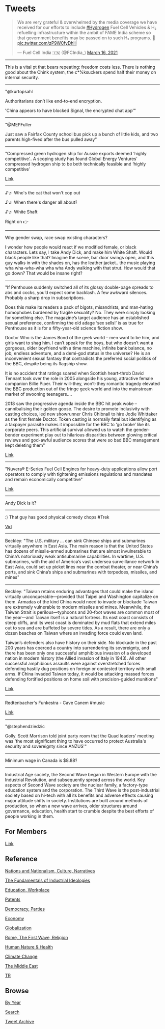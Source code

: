 # Tweets

<blockquote class="twitter-tweet"><p lang="en" dir="ltr">We are very grateful &amp; overwhelmed by the media coverage we have received for our efforts to include <a href="https://twitter.com/hashtag/Hydrogen?src=hash&amp;ref_src=twsrc%5Etfw">#Hydrogen</a> Fuel Cell Vehicles &amp; H₂ refuelling infrastructure within the ambit of FAME India scheme so that government benefits may be passed on to such H₂ programs. 🙏 <a href="https://t.co/zP9W0fyDhH">pic.twitter.com/zP9W0fyDhH</a></p>&mdash; Fuel Cell India 🇮🇳 (@FCIndia_) <a href="https://twitter.com/FCIndia_/status/1371714241506385920?ref_src=twsrc%5Etfw">March 16, 2021</a></blockquote> <script async src="https://platform.twitter.com/widgets.js" charset="utf-8"></script>

---

This is a vital pt that bears repeating: freedom costs less. There is
nothing good about the Chink system, the c*%ksuckers spend half their
money on internal security.

---

"@kurtopsahl

Authoritarians don’t like end-to-end encryption.

'China appears to have blocked Signal, the encrypted chat app'"

---

"@MEPFuller

Just saw a Fairfax County school bus pick up a bunch of little kids,
and two parents high-fived after the bus pulled away"

---

"Compressed green hydrogen ship for Aussie exports deemed ‘highly
competitive’.. A scoping study has found Global Energy Ventures’
compressed hydrogen ship to be both technically feasible and ‘highly
competitive’

[Link](https://www.pv-magazine-australia.com/2021/03/02/compressed-green-hydrogen-ship-for-aussie-exports-deemed-highly-competitive/)

---

♪♬ Who's the cat that won't cop out

♪♬ When there's danger all about?

♪♬ White Shaft

Right on 👉

---

Why gender swap, race swap existing characters?

I wonder how people would react if we modified female, or black
characters. Lets say, I take Andy Dick, and make him White
Shaft. Would black people like that?  Imagine the scene, bar door
swings open, and this guy walks in with the shades on, has the leather
jacket.. the music playing wha wha-wha-wha wha wha Andy walking with
that strut. How would that go down? That would be insane right?

---

"If Penthouse suddenly switched all of its glossy double-page spreads
to abs and cocks, you’d expect some backlash. A few awkward
silences. Probably a sharp drop in subscriptions.

Does this make its readers a pack of bigots, misandrists, and
man-hating homophobes burdened by fragile sexuality? No. They were
simply looking for something else. The magazine’s target audience has
an established sexual preference, confirming the old adage ‘sex
sells!’ is as true for Penthouse as it is for a fifty-year-old science
fiction show.

Doctor Who is the James Bond of the geek world – men want to be him,
and girls want to shag him. I can’t speak for the boys, but who
doesn’t want a gorgeous, older boyfriend with a time machine, infinite
bank balance, no job, endless adventure, and a demi-god status in the
universe? He is an inconvenient sexual fantasy that contradicts the
preferred social politics of the BBC, despite being its flagship show.

It is no accident that ratings soared when Scottish heart-throb David
Tennant took over the role in 2005 alongside his young, attractive
female companion Billie Piper. Their will-they, won’t-they romantic
tragedy elevated the BBC production out of the fringe geek world and
into the mainstream market of swooning teenagers.... 

2018 saw the progressive agenda inside the BBC hit peak woke –
cannibalising their golden goose. The desire to promote inclusivity
with casting choices, led new showrunner Chris Chibnall to hire Jodie
Whittaker as the first female Doctor. Token casting is normally fatal
but identifying as a taxpayer parasite makes it impossible for the BBC
to ‘go broke’ like its corporate peers. This artificial survival
allowed us to watch the gender-bender experiment play out to hilarious
disparities between glowing critical reviews and god-awful audience
scores that were so bad BBC management kept deleting them"

[Link](https://www.penthouse.com.au/articles/opinion/doctor-what-is-that)

---

"Nuvera® E-Series Fuel Cell Engines for heavy-duty applications allow
port operators to comply with tightening emissions regulations and
mandates and remain economically competitive"

[Link](https://www.nuvera.com/ports)

---

Andy Dick is it? 

---

 :) That guy has good physical comedy chops \#Trek

[Vid](https://youtu.be/7FJuFONaQBo?t=23)

---

Beckley: "The U.S. military ... can sink Chinese ships and submarines
virtually anywhere in East Asia. The main reason is that the United
States has dozens of missile-armed submarines that are almost
invulnerable to China’s notoriously weak antisubmarine
capabilities. In wartime, U.S. submarines, with the aid of America’s
vast undersea surveillance network in East Asia, could set up picket
lines near the combat theater, or near China’s ports, and sink China’s
ships and submarines with torpedoes, missiles, and mines"

---

Beckley: "Taiwan retains enduring advantages that could make the island
virtually unconquerable—provided that Taipei and Washington capitalize
on them. Armadas of the kind China would need to invade or blockade
Taiwan are extremely vulnerable to modern missiles and
mines. Meanwhile, the Taiwan Strait is perilous—typhoons and 20-foot
waves are common most of the year—and Taiwan itself is a natural
fortress. Its east coast consists of steep cliffs, and its west coast
is dominated by mud flats that extend miles out to sea and are
buffeted by severe tides. As a result, there are only a dozen beaches
on Taiwan where an invading force could even land.

Taiwan’s defenders also have history on their side. No blockade in the
past 200 years has coerced a country into surrendering its
sovereignty, and there has been only one successful amphibious
invasion of a developed nation in modern history (the Allied invasion
of Italy in 1943). All other successful amphibious assaults were
against overstretched forces defending hastily dug positions on
foreign or contested territory with small arms. If China invaded
Taiwan today, it would be attacking massed forces defending fortified
positions on home soil with precision-guided munitions"

[Link](https://foreignpolicy.com/2020/10/19/china-keeps-inching-closer-to-taiwan/)

---

Redtenbacher's Funkestra - Cave Canem \#music

[Link](https://youtu.be/JR2oGJ2verg)

---

"@stephendziedzic

Golly. Scott Morrison told joint party room that the Quad leaders'
meeting was 'the most significant thing to have occurred to protect
Australia's security and sovereignty since ANZUS'"

---

Minimum wage in Canada is $8.88?

---

Industrial Age society, the Second Wave began in Western Europe with
the Industrial Revolution, and subsequently spread across the
world. Key aspects of Second Wave society are the nuclear family, a
factory-type education system and the corporation. The Third Wave is
the post-industrial society based on hi-tech with all its benefits and
adverse effects causing major attitude shifts in society. Institutions
are built around methods of production, so when a new wave arrives,
older structures around governance, education, health start to crumble
despite the best efforts of people working in them.

## For Members

[Link](https://thirdwave-members.herokuapp.com)

## Reference

[Nations and Nationalism, Culture, Narratives](/2013/02/nations-and-nationalism.md)

[The Fundamentals of Industrial Ideologies](/2011/04/fundamentals-of-industrial-ideologies.md)

[Education, Workplace](2017/09/education-workplace.md)

[Patents](/2018/09/patents.md)

[Democracy, Parties](/2016/11/democracy.md)

[Economy](/2018/05/economy.md)

[Globalization](/2018/09/globalization.md)

[Rome, The First Wave, Religion](/2017/12/rome.md)

[Human Nature & Health](/2020/07/human-nature.md)

[Climate Change](/2018/12/climate.md)

[The Middle East](/2019/07/middleeast.md)

[TR](../tr)

## Browse

[By Year](years.md)

[Search](search.html)

[Tweet Archive](/tweets/README.md)


